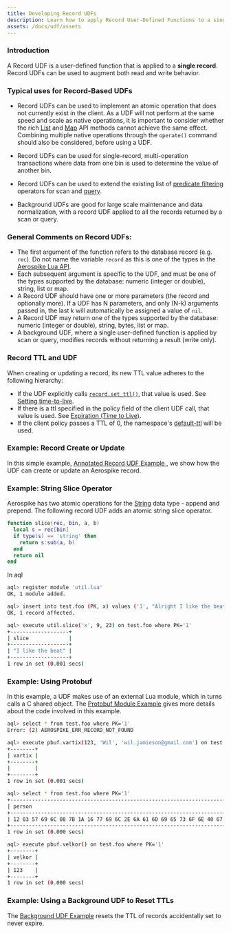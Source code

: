 ```yaml
---
title: Developing Record UDFs
description: Learn how to apply Record User-Defined Functions to a single record to augment read and write behavior within the Aerospike database.
assets: /docs/udf/assets
---
```


### Introduction

A Record UDF is a user-defined function that is applied to a **single record**.
Record UDFs can be used to augment both read and write behavior.

### Typical uses for Record-Based UDFs

* Record UDFs can be used to implement an atomic operation that does not
currently exist in the client. As a UDF will not perform at the same speed
and scale as native operations, it is important to consider whether the rich
[List](/docs/guide/cdt-list.html) and [Map](/docs/guide/cdt-map.html) API
methods cannot achieve the same effect. Combining multiple
native operations through the `operate()` command should also be considered,
before using a UDF.

* Record UDFs can be used for single-record, multi-operation transactions where
  data from one bin is used to determine the value of another bin.

* Record UDFs can be used to extend the existing list of
[predicate filtering](/docs/guide/predicate.html) operators for scan and
[query](/docs/guide/query.html).

* Background UDFs are good for large scale maintenance and data normalization,
  with a record UDF applied to all the records returned by a scan or query.

### General Comments on Record UDFs:

* The first argument of the function refers to the database record (e.g. `rec`).
Do not name the variable `record` as this is one of the types in the [Aerospike Lua API](/docs/udf/api_reference.html).
* Each subsequent argument is specific to the UDF, and must be one of the
types supported by the database: numeric (integer or double), string, list or map.
* A Record UDF should have one or more parameters (the record and optionally
  more). If a UDF has N parameters, and only (N-k) arguments passed in, the
last k will automatically be assigned a value of `nil`.
* A Record UDF may return one of the types supported by
the database: numeric (integer or double), string, bytes, list or map.
* A background UDF, where a single user-defined function is applied by scan or
query, modifies records without returning a result (write only).

### Record TTL and UDF

When creating or updating a record, its new TTL value adheres to the following hierarchy:
* If the UDF explicitly calls [`record.set_ttl()`](/docs/udf/api/record.html), that value
is used.
See [Setting time-to-live](https://discuss.aerospike.com/t/setting-time-to-live-ttl/4408).
* If there is a ttl specified in the policy field of the client UDF call, that
value is used. See [Expiration (Time to Live)](/docs/guide/policies.html#expiration-time-to-live-).
* If the client policy passes a TTL of 0, the namespace's
[default-ttl](/docs/reference/configuration/index.html#default-ttl) will be used.

### Example: Record Create or Update

In this simple example,
[ Annotated Record UDF Example ](/docs/udf/examples/record_udf_annotated.html),
we show how the UDF can create or update an Aerospike record.

### Example: String Slice Operator

Aerospike has two atomic operations for the [String](/docs/guide/data-types.html#string)
data type - append and prepend. The following record UDF adds an atomic string
slice operator.

```lua
function slice(rec, bin, a, b)
  local s = rec[bin]
  if type(s) == 'string' then
    return s:sub(a, b)
  end
  return nil
end
```

In aql

```bash
aql> register module 'util.lua'
OK, 1 module added.

aql> insert into test.foo (PK, x) values ('1', "Alright I like the beat except the snare, kick and keys")
OK, 1 record affected.

aql> execute util.slice('x', 9, 23) on test.foo where PK='1'
+-------------------+
| slice             |
+-------------------+
| "I like the beat" |
+-------------------+
1 row in set (0.001 secs)
```

### Example: Using Protobuf

In this example, a UDF makes use of an external Lua module, which in turns calls
a C shared object. The [Protobuf Module Example](/docs/udf/examples/proto_rb.html)
gives more details about the code involved in this example.

```bash
aql> select * from test.foo where PK='1'
Error: (2) AEROSPIKE_ERR_RECORD_NOT_FOUND

aql> execute pbuf.vartix(123, 'Wil', 'wil.jamieson@gmail.com') on test.foo where PK='1'
+--------+
| vartix |
+--------+
|        |
+--------+
1 row in set (0.001 secs)

aql> select * from test.foo where PK='1'
+----------------------------------------------------------------------------------------------+
| person                                                                                       |
+----------------------------------------------------------------------------------------------+
| 12 03 57 69 6C 08 7B 1A 16 77 69 6C 2E 6A 61 6D 69 65 73 6F 6E 40 67 6D 61 69 6C 2E 63 6F 6D |
+----------------------------------------------------------------------------------------------+
1 row in set (0.000 secs)

aql> execute pbuf.velkor() on test.foo where PK='1'
+--------+
| velkor |
+--------+
| 123    |
+--------+
1 row in set (0.000 secs)
```

### Example: Using a Background UDF to Reset TTLs

The [Background UDF Example](/docs/udf/examples/background_udf_example.html) resets the TTL of records
accidentally set to never expire.


